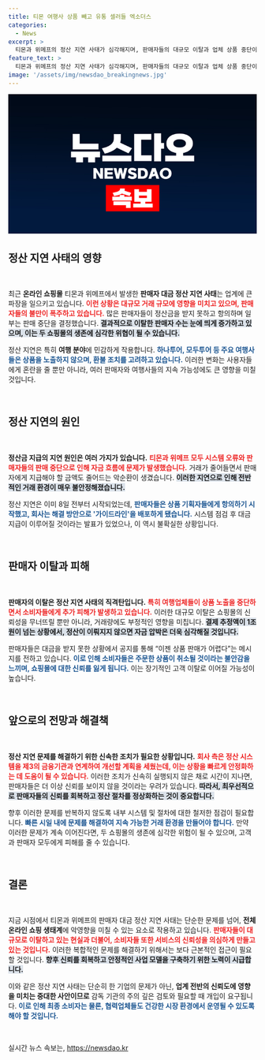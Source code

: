 ```yaml
---
title: 티몬 여행사 상품 빼고 유통 셀러들 엑소더스
categories:
  - News
excerpt: >
  티몬과 위메프의 정산 지연 사태가 심각해지며, 판매자들의 대규모 이탈과 업체 상품 중단이 잇따르고 있다. 이로 인해 월 거래액 1조 원 이상에 달하는 두 플랫폼이 위기를 맞고 있으며, 판매자들은 보상을 요구하고 있다. 이 상황의 전말은 무엇인지, 그 여파는 어디까지 미칠지 주목된다. 클릭하면 더 많은 이야기를 확인해 보세요!
feature_text: >
  티몬과 위메프의 정산 지연 사태가 심각해지며, 판매자들의 대규모 이탈과 업체 상품 중단이 잇따르고 있다. 이로 인해 월 거래액 1조 원 이상에 달하는 두 플랫폼이 위기를 맞고 있으며, 판매자들은 보상을 요구하고 있다. 이 상황의 전말은 무엇인지, 그 여파는 어디까지 미칠지 주목된다. 클릭하면 더 많은 이야기를 확인해 보세요!
image: '/assets/img/newsdao_breakingnews.jpg'
---
```


<p><img src="/assets/img/newsdao_breakingnews.jpg" alt="firstkoreanews 속보" /></p>

<h2 data-ke-size="size26">정산 지연 사태의 영향</h2>

<p data-ke-size="size16">&nbsp;</p> 

<p>최근 <strong>온라인 쇼핑몰</strong> 티몬과 위메프에서 발생한 <b>판매자 대금 정산 지연 사태</b>는 업계에 큰 파장을 일으키고 있습니다. <b><span style="color: #ee2323;">이런 상황은 대규모 거래 규모에 영향을 미치고 있으며, 판매자들의 불만이 폭주하고 있습니다.</span></b> 많은 판매자들이 정산금을 받지 못하고 항의하며 일부는 판매 중단을 결정했습니다. <b><span style="background-color: #21538527;">결과적으로 이탈한 판매자 수는 눈에 띄게 증가하고 있으며, 이는 두 쇼핑몰의 생존에 심각한 위협이 될 수 있습니다.</span></b> </p>

<p>정산 지연은 특히 <strong>여행 분야</strong>에 민감하게 작용합니다. <b><span style="color: #1a5490;">하나투어, 모두투어 등 주요 여행사들은 상품을 노출하지 않으며, 환불 조치를 고려하고 있습니다.</span></b> 이러한 변화는 사용자들에게 혼란을 줄 뿐만 아니라, 여러 판매자와 여행사들의 지속 가능성에도 큰 영향을 미칠 것입니다.</p>

<p data-ke-size="size16">&nbsp;</p>

<h2 data-ke-size="size26">정산 지연의 원인</h2>

<p data-ke-size="size16">&nbsp;</p>

<p><strong>정산금 지급의 지연 원인은 여러 가지가 있습니다.</strong> <b><span style="color: #ee2323;">티몬과 위메프 모두 시스템 오류와 판매자들의 판매 중단으로 인해 자금 흐름에 문제가 발생했습니다.</span></b> 거래가 줄어들면서 판매자에게 지급해야 할 금액도 줄어드는 악순환이 생겼습니다. <b><span style="background-color: #21538527;">이러한 지연으로 인해 전반적인 거래 환경이 매우 불안정해졌습니다.</span></b></p>

<p>정산 지연은 이미 8일 전부터 시작되었는데, <b><span style="color: #1a5490;">판매자들은 상품 기획자들에게 항의하기 시작했고, 회사는 해결 방안으로 '가이드라인'을 배포하게 됐습니다.</span></b> 시스템 점검 후 대금 지급이 이루어질 것이라는 발표가 있었으나, 이 역시 불확실한 상황입니다.</p>

<p data-ke-size="size16">&nbsp;</p>

<h2 data-ke-size="size26">판매자 이탈과 피해</h2>

<p data-ke-size="size16">&nbsp;</p>

<p><strong>판매자의 이탈은 정산 지연 사태의 직격탄입니다.</strong> <b><span style="color: #ee2323;">특히 여행업체들이 상품 노출을 중단하면서 소비자들에게 추가 피해가 발생하고 있습니다.</span></b> 이러한 대규모 이탈은 쇼핑몰의 신뢰성을 무너뜨릴 뿐만 아니라, 거래량에도 부정적인 영향을 미칩니다. <b><span style="background-color: #21538527;">결제 추정액이 1조원이 넘는 상황에서, 정산이 이뤄지지 않으면 자금 압박은 더욱 심각해질 것입니다.</span></b> </p>

<p>판매자들은 대금을 받지 못한 상황에서 공지를 통해 “이젠 상품 판매가 어렵다”는 메시지를 전하고 있습니다. <b><span style="color: #1a5490;">이로 인해 소비자들은 주문한 상품이 취소될 것이라는 불안감을 느끼며, 쇼핑몰에 대한 신뢰를 잃게 됩니다.</span></b> 이는 장기적인 고객 이탈로 이어질 가능성이 높습니다.</p>

<p data-ke-size="size16">&nbsp;</p>

<h2 data-ke-size="size26">앞으로의 전망과 해결책</h2>

<p data-ke-size="size16">&nbsp;</p>

<p><strong>정산 지연 문제를 해결하기 위한 신속한 조치가 필요한 상황입니다.</strong> <b><span style="color: #ee2323;">회사 측은 정산 시스템을 제3의 금융기관과 연계하여 개선할 계획을 세웠는데, 이는 상황을 빠르게 안정화하는 데 도움이 될 수 있습니다.</span></b> 이러한 조치가 신속히 실행되지 않은 채로 시간이 지나면, 판매자들은 더 이상 신뢰를 보이지 않을 것이라는 우려가 있습니다. <b><span style="background-color: #21538527;">따라서, 최우선적으로 판매자들의 신뢰를 회복하고 정산 절차를 정상화하는 것이 중요합니다.</span></b></p>

<p>향후 이러한 문제를 반복하지 않도록 내부 시스템 및 절차에 대한 철저한 점검이 필요합니다. <b><span style="color: #1a5490;">빠른 시일 내에 문제를 해결하여 지속 가능한 거래 환경을 만들어야 합니다.</span></b> 만약 이러한 문제가 계속 이어진다면, 두 쇼핑몰의 생존에 심각한 위험이 될 수 있으며, 고객과 판매자 모두에게 피해를 줄 수 있습니다.</p>

<p data-ke-size="size16">&nbsp;</p> 

<h2 data-ke-size="size26">결론</h2>

<p data-ke-size="size16">&nbsp;</p>

<p>지금 시점에서 티몬과 위메프의 판매자 대금 정산 지연 사태는 단순한 문제를 넘어, <b>전체 온라인 쇼핑 생태계</b>에 악영향을 미칠 수 있는 요소로 작용하고 있습니다. <b><span style="color: #ee2323;">판매자들이 대규모로 이탈하고 있는 현실과 더불어, 소비자들 또한 서비스의 신뢰성을 의심하게 만들고 있는 것입니다.</span></b> 이러한 복합적인 문제를 해결하기 위해서는 보다 근본적인 접근이 필요할 것입니다. <b><span style="background-color: #21538527;">향후 신뢰를 회복하고 안정적인 사업 모델을 구축하기 위한 노력이 시급합니다.</span></b> </p>

<p>이와 같은 정산 지연 사태는 단순히 한 기업의 문제가 아닌, <strong>업계 전반의 신뢰도에 영향을 미치는 중대한 사안이므로</strong> 감독 기관의 주의 깊은 검토와 필요할 때 개입이 요구됩니다. <b><span style="color: #1a5490;">이로 인해 최종 소비자는 물론, 협력업체들도 건강한 시장 환경에서 운영될 수 있도록 해야 할 것입니다.</span></b> </p>

<p data-ke-size="size16">&nbsp;</p> 
실시간 뉴스 속보는, <a href="https://newsdao.kr" rel="dofollow">https://newsdao.kr</a>


